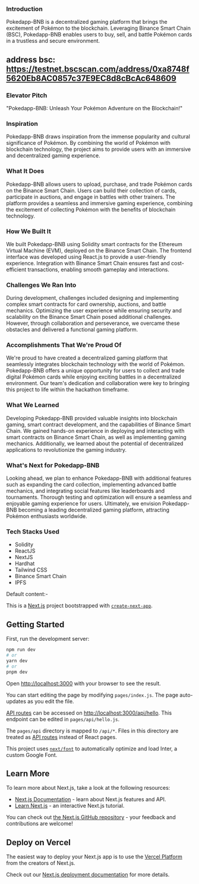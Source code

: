 ### Introduction

Pokedapp-BNB is a decentralized gaming platform that brings the excitement of Pokémon to the blockchain. Leveraging Binance Smart Chain (BSC), Pokedapp-BNB enables users to buy, sell, and battle Pokémon cards in a trustless and secure environment.

## address bsc: https://testnet.bscscan.com/address/0xa8748f5620Eb8AC0857c37E9EC8d8cBcAc648609 

### Elevator Pitch

"Pokedapp-BNB: Unleash Your Pokémon Adventure on the Blockchain!"

### Inspiration

Pokedapp-BNB draws inspiration from the immense popularity and cultural significance of Pokémon. By combining the world of Pokémon with blockchain technology, the project aims to provide users with an immersive and decentralized gaming experience.

### What It Does

Pokedapp-BNB allows users to upload, purchase, and trade Pokémon cards on the Binance Smart Chain. Users can build their collection of cards, participate in auctions, and engage in battles with other trainers. The platform provides a seamless and immersive gaming experience, combining the excitement of collecting Pokémon with the benefits of blockchain technology.

### How We Built It

We built Pokedapp-BNB using Solidity smart contracts for the Ethereum Virtual Machine (EVM), deployed on the Binance Smart Chain. The frontend interface was developed using React.js to provide a user-friendly experience. Integration with Binance Smart Chain ensures fast and cost-efficient transactions, enabling smooth gameplay and interactions.

### Challenges We Ran Into

During development, challenges included designing and implementing complex smart contracts for card ownership, auctions, and battle mechanics. Optimizing the user experience while ensuring security and scalability on the Binance Smart Chain posed additional challenges. However, through collaboration and perseverance, we overcame these obstacles and delivered a functional gaming platform.

### Accomplishments That We're Proud Of

We're proud to have created a decentralized gaming platform that seamlessly integrates blockchain technology with the world of Pokémon. Pokedapp-BNB offers a unique opportunity for users to collect and trade digital Pokémon cards while enjoying exciting battles in a decentralized environment. Our team's dedication and collaboration were key to bringing this project to life within the hackathon timeframe.

### What We Learned

Developing Pokedapp-BNB provided valuable insights into blockchain gaming, smart contract development, and the capabilities of Binance Smart Chain. We gained hands-on experience in deploying and interacting with smart contracts on Binance Smart Chain, as well as implementing gaming mechanics. Additionally, we learned about the potential of decentralized applications to revolutionize the gaming industry.

### What's Next for Pokedapp-BNB

Looking ahead, we plan to enhance Pokedapp-BNB with additional features such as expanding the card collection, implementing advanced battle mechanics, and integrating social features like leaderboards and tournaments. Thorough testing and optimization will ensure a seamless and enjoyable gaming experience for users. Ultimately, we envision Pokedapp-BNB becoming a leading decentralized gaming platform, attracting Pokémon enthusiasts worldwide.

### Tech Stacks Used

- Solidity
- ReactJS
- NextJS
- Hardhat
- Tailwind CSS
- Binance Smart Chain
- IPFS
















Default content:-

This is a [Next.js](https://nextjs.org/) project bootstrapped with [`create-next-app`](https://github.com/vercel/next.js/tree/canary/packages/create-next-app).

## Getting Started

First, run the development server:

```bash
npm run dev
# or
yarn dev
# or
pnpm dev
```


Open [http://localhost:3000](http://localhost:3000) with your browser to see the result.

You can start editing the page by modifying `pages/index.js`. The page auto-updates as you edit the file.

[API routes](https://nextjs.org/docs/api-routes/introduction) can be accessed on [http://localhost:3000/api/hello](http://localhost:3000/api/hello). This endpoint can be edited in `pages/api/hello.js`.

The `pages/api` directory is mapped to `/api/*`. Files in this directory are treated as [API routes](https://nextjs.org/docs/api-routes/introduction) instead of React pages.

This project uses [`next/font`](https://nextjs.org/docs/basic-features/font-optimization) to automatically optimize and load Inter, a custom Google Font.

## Learn More

To learn more about Next.js, take a look at the following resources:

- [Next.js Documentation](https://nextjs.org/docs) - learn about Next.js features and API.
- [Learn Next.js](https://nextjs.org/learn) - an interactive Next.js tutorial.

You can check out [the Next.js GitHub repository](https://github.com/vercel/next.js/) - your feedback and contributions are welcome!

## Deploy on Vercel

The easiest way to deploy your Next.js app is to use the [Vercel Platform](https://vercel.com/new?utm_medium=default-template&filter=next.js&utm_source=create-next-app&utm_campaign=create-next-app-readme) from the creators of Next.js.

Check out our [Next.js deployment documentation](https://nextjs.org/docs/deployment) for more details.
